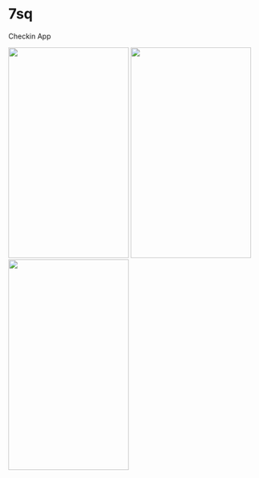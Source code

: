 # 7sq
Checkin App

<img src="https://github.com/raheez/7sq-2016/blob/master/Screenshots/1_homescreen.png" width="240" height="420">    <img src="https://github.com/raheez/7sq-2016/blob/master/Screenshots/2_checkin_screen.png" width="240" height="420">    <img src="https://github.com/raheez/7sq-2016/blob/master/Screenshots/3_Messaging_screen.png" width="240" height="420">
